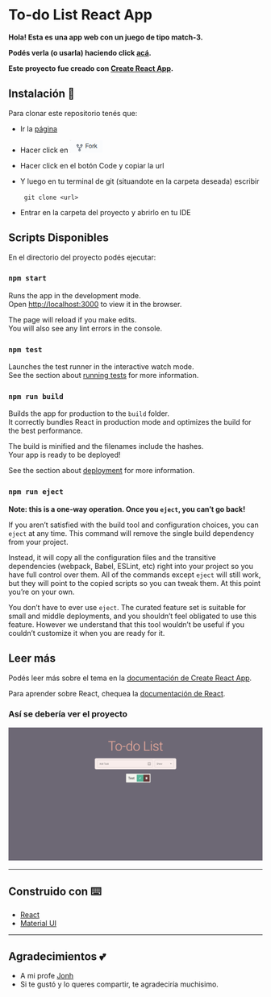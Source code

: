 # To-do List React App

__Hola! Esta es una app web con un juego de tipo match-3.__

__Podés verla (o usarla) haciendo click [acá](https://melicantamutto.github.io/to-do-list/).__

__Este proyecto fue creado con [Create React App](https://github.com/facebook/create-react-app).__


## Instalación 🔧

Para clonar este repositorio tenés que:

- Ir la [página](https://github.com/melicantamutto/matcheadas)

- Hacer click en ![botón de fork en github](https://raw.githubusercontent.com/melicantamutto/generador-de-memes/master/images/fork.png)

- Hacer click en el botón Code y copiar la url

- Y luego en tu terminal de git (situandote en la carpeta deseada) escribir

   ` git clone <url>`

- Entrar en la carpeta del proyecto y abrirlo en tu IDE

## Scripts Disponibles

En el directorio del proyecto podés ejecutar:

### `npm start`

Runs the app in the development mode.\
Open [http://localhost:3000](http://localhost:3000) to view it in the browser.

The page will reload if you make edits.\
You will also see any lint errors in the console.

### `npm test`

Launches the test runner in the interactive watch mode.\
See the section about [running tests](https://facebook.github.io/create-react-app/docs/running-tests) for more information.

### `npm run build`

Builds the app for production to the `build` folder.\
It correctly bundles React in production mode and optimizes the build for the best performance.

The build is minified and the filenames include the hashes.\
Your app is ready to be deployed!

See the section about [deployment](https://facebook.github.io/create-react-app/docs/deployment) for more information.

### `npm run eject`

**Note: this is a one-way operation. Once you `eject`, you can’t go back!**

If you aren’t satisfied with the build tool and configuration choices, you can `eject` at any time. This command will remove the single build dependency from your project.

Instead, it will copy all the configuration files and the transitive dependencies (webpack, Babel, ESLint, etc) right into your project so you have full control over them. All of the commands except `eject` will still work, but they will point to the copied scripts so you can tweak them. At this point you’re on your own.

You don’t have to ever use `eject`. The curated feature set is suitable for small and middle deployments, and you shouldn’t feel obligated to use this feature. However we understand that this tool wouldn’t be useful if you couldn’t customize it when you are ready for it.

## Leer más

Podés leer más sobre el tema en la [documentación de Create React App](https://facebook.github.io/create-react-app/docs/getting-started).

Para aprender sobre React, chequea la [documentación de React](https://reactjs.org/).


### Así se debería ver el proyecto

![captura del proyecto](./img/full_project.png)


***


## Construido con ⌨️

- [React](https://reactjs.org/)
- [Material UI](https://material-ui.com/)


***


## Agradecimientos 💕

- A mi profe [Jonh](https://github.com/Jonhks)
- Si te gustó y lo queres compartir, te agradeciría muchisimo.